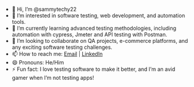 - 👋 Hi, I’m @sammytechy22
- 👀 I’m interested in software testing, web development, and automation tools.
- 🌱 I’m currently learning advanced testing methodologies, including automation with cypress, Jmeter and API testing with Postman.
- 💞️ I’m looking to collaborate on QA projects, e-commerce platforms, and any exciting software testing challenges.
- 📫 How to reach me: [Email](odirusamuel@gmail.com) | [LinkedIn](http://linkedin.com/in/samuel-odiru-5914a431b)
- 😄 Pronouns: He/Him
- ⚡ Fun fact: I love testing software to make it better, and I’m an avid gamer when I’m not testing apps!
